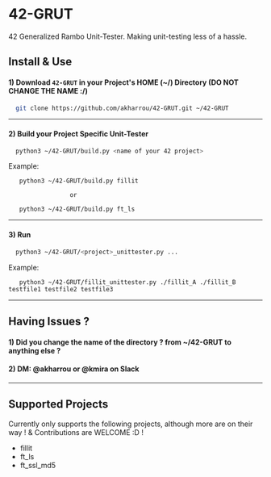 # 42-GRUT
42 Generalized Rambo Unit-Tester. Making unit-testing less of a hassle.


## Install & Use

#### 1)  Download `42-GRUT` in your Project's HOME (~/) Directory (DO NOT CHANGE THE NAME :/)
```bash
  git clone https://github.com/akharrou/42-GRUT.git ~/42-GRUT
```
----
#### 2) Build your Project Specific Unit-Tester
```bash
  python3 ~/42-GRUT/build.py <name of your 42 project>
```
Example:
```
   python3 ~/42-GRUT/build.py fillit
   
                 or
   
   python3 ~/42-GRUT/build.py ft_ls
```
----
#### 3) Run
```bash
  python3 ~/42-GRUT/<project>_unittester.py ...
```
Example:
```
   python3 ~/42-GRUT/fillit_unittester.py ./fillit_A ./fillit_B testfile1 testfile2 testfile3
```
----

## Having Issues ?

#### 1) Did you change the name of the directory ? from ~/42-GRUT to anything else ?
#### 2) DM: @akharrou or @kmira on Slack

----
## Supported Projects

Currently only supports the following projects, although more are on their way ! & Contributions are WELCOME :D !

  * fillit
  * ft_ls
  * ft_ssl_md5
